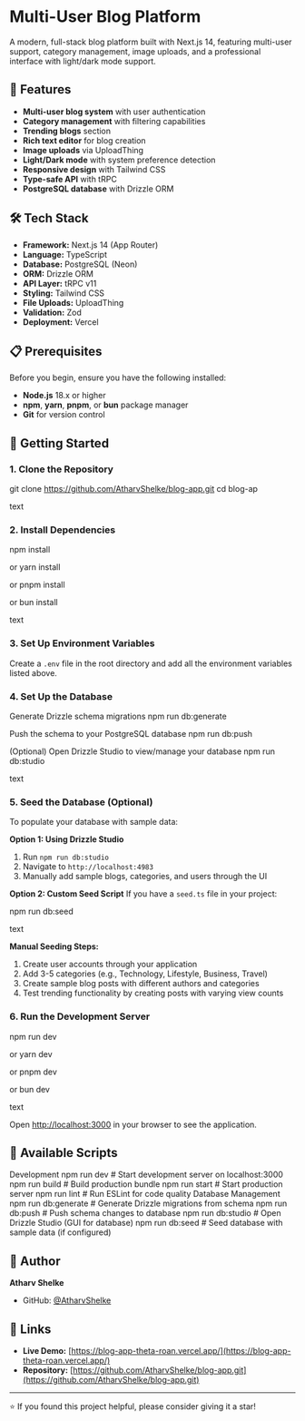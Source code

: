 # Multi-User Blog Platform

A modern, full-stack blog platform built with Next.js 14, featuring multi-user support, category management, image uploads, and a professional interface with light/dark mode support.

## 🚀 Features

- **Multi-user blog system** with user authentication
- **Category management** with filtering capabilities
- **Trending blogs** section
- **Rich text editor** for blog creation
- **Image uploads** via UploadThing
- **Light/Dark mode** with system preference detection
- **Responsive design** with Tailwind CSS
- **Type-safe API** with tRPC
- **PostgreSQL database** with Drizzle ORM

## 🛠️ Tech Stack

- **Framework:** Next.js 14 (App Router)
- **Language:** TypeScript
- **Database:** PostgreSQL (Neon)
- **ORM:** Drizzle ORM
- **API Layer:** tRPC v11
- **Styling:** Tailwind CSS
- **File Uploads:** UploadThing
- **Validation:** Zod
- **Deployment:** Vercel

## 📋 Prerequisites

Before you begin, ensure you have the following installed:

- **Node.js** 18.x or higher
- **npm**, **yarn**, **pnpm**, or **bun** package manager
- **Git** for version control

## 🚀 Getting Started

### 1. Clone the Repository

git clone https://github.com/AtharvShelke/blog-app.git
cd blog-ap

text

### 2. Install Dependencies

npm install

or
yarn install

or
pnpm install

or
bun install

text

### 3. Set Up Environment Variables

Create a `.env` file in the root directory and add all the environment variables listed above.

### 4. Set Up the Database

Generate Drizzle schema migrations
npm run db:generate

Push the schema to your PostgreSQL database
npm run db:push

(Optional) Open Drizzle Studio to view/manage your database
npm run db:studio

text

### 5. Seed the Database (Optional)

To populate your database with sample data:

**Option 1: Using Drizzle Studio**
1. Run `npm run db:studio`
2. Navigate to `http://localhost:4983`
3. Manually add sample blogs, categories, and users through the UI

**Option 2: Custom Seed Script**
If you have a `seed.ts` file in your project:

npm run db:seed

text

**Manual Seeding Steps:**
1. Create user accounts through your application
2. Add 3-5 categories (e.g., Technology, Lifestyle, Business, Travel)
3. Create sample blog posts with different authors and categories
4. Test trending functionality by creating posts with varying view counts

### 6. Run the Development Server

npm run dev

or
yarn dev

or
pnpm dev

or
bun dev

text

Open [http://localhost:3000](http://localhost:3000) in your browser to see the application.

## 📝 Available Scripts

Development
npm run dev # Start development server on localhost:3000
npm run build # Build production bundle
npm run start # Start production server
npm run lint # Run ESLint for code quality
Database Management
npm run db:generate # Generate Drizzle migrations from schema
npm run db:push # Push schema changes to database
npm run db:studio # Open Drizzle Studio (GUI for database)
npm run db:seed # Seed database with sample data (if configured)

## 👤 Author

**Atharv Shelke**

- GitHub: [@AtharvShelke](https://github.com/AtharvShelke)

## 🔗 Links

- **Live Demo:** [https://blog-app-theta-roan.vercel.app/](https://blog-app-theta-roan.vercel.app/)
- **Repository:** [https://github.com/AtharvShelke/blog-app.git](https://github.com/AtharvShelke/blog-app.git)

---

⭐ If you found this project helpful, please consider giving it a star!